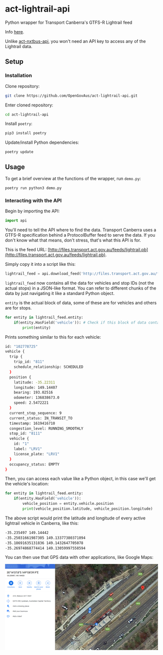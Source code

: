 # act-lightrail-api

Python wrapper for Transport Canberra's GTFS-R Lightrail feed

Info [here](https://www.transport.act.gov.au/contact-us/information-for-developers).

Unlike [act-nxtbus-api](https://github.com/OpenGovAus/act-nxtbus-api), you won't need an API key to access any of the Lightrail data.

## Setup

### Installation

Clone repository:
```sh
git clone https://github.com/OpenGovAus/act-lightrail-api.git
```

Enter cloned repository:
```sh
cd act-lightrail-api
```

Install `poetry`:

```sh
pip3 install poetry
```

Update/install Python dependencies:
```
poetry update
```

## Usage

To get a brief overview at the functions of the wrapper, run `demo.py`:

```sh
poetry run python3 demo.py
```

### Interacting with the API

Begin by importing the API:

```py
import api
```

You'll need to tell the API where to find the data. Transport Canberra uses a GTFS-R specification behind a ProtocolBuffer feed to serve the data. If you don't know what that means, don't stress, that's what this API is for.

This is the feed URL: [http://files.transport.act.gov.au/feeds/lightrail.pb](http://files.transport.act.gov.au/feeds/lightrail.pb).

Simply copy it into a script like this:

```py
lightrail_feed = api.download_feed('http://files.transport.act.gov.au/feeds/lightrail.pb')
```

`lightrail_feed` now contains all the data for vehicles and stop IDs (not the actual stops) in a JSON-like format. You can refer to different chunks of the data by just navigating it like a standard Python object.

`entity` is the actual block of data, some of these are for vehicles and others are for stops.

```py
for entity in lightrail_feed.entity:
    if(entity.HasField('vehicle')): # Check if this block of data contains information about a lightrail vehicle.
        print(entity)
```

Prints something similar to this for each vehicle:

```sh
id: "102778725"
vehicle {
  trip {
    trip_id: "811"
    schedule_relationship: SCHEDULED
  }
  position {
    latitude: -35.22311
    longitude: 149.14407
    bearing: 193.02516
    odometer: 136838673.0
    speed: 2.5472221
  }
  current_stop_sequence: 9
  current_status: IN_TRANSIT_TO
  timestamp: 1619416710
  congestion_level: RUNNING_SMOOTHLY
  stop_id: "8111"
  vehicle {
    id: "1"
    label: "LRV1"
    license_plate: "LRV1"
  }
  occupancy_status: EMPTY
}
```

Then, you can access each value like a Python object, in this case we'll get the vehicle's location:

```py
for entity in lightrail_feed.entity:
    if(entity.HasField('vehicle')):
        vehicle_position = entity.vehicle.position
        print(vehicle_position.latitude, vehicle_position.longitude)
```

The above script would print the latitude and longitude of every active lightrail vehicle in Canberra, like this:

```sh
-35.235497 149.14442
-35.25031661987305 149.13377380371094
-35.18691635131836 149.1432647705078
-35.26974868774414 149.13059997558594
```

You can then use that GPS data with other applications, like Google Maps:

![Lightrail GPS data in Google Maps](/.github/img/maps.jpg)